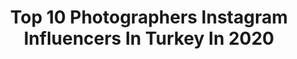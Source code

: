 ---
title: Top 10 Photographers Instagram Influencers In Turkey In 2020
description: >-
  Find top photographers Instagram influencers in Turkey in 2020. Most popular hashtags: #objektifimden #atat #portrait #nature.
platform: Instagram
profiles:
  - username: "ahmetcandanardal"
    fullname: >-
      Ahmet Candan Ardal
    location: "Turkey"
    followers: 6263
    engagement: 1432
    commentsToLikes: 0.132546
    id: ck9we1jcei5zw0j782efib8f1
    verified: false
    hashtags: "#naturephotos, #magicpict, #turkshotss, #dream"
  - username: "tameryilmaz1"
    fullname: >-
      Tamer Yilmaz
    location: "Turkey"
    followers: 51975
    engagement: 189
    commentsToLikes: 0.047312
    id: ck13b23antbas0i19iik2itlv
    verified: false
    hashtags: "#sebatikarakurtphotos, #coverstory, #resortwear, #oldschoolbasketball"
  - username: "orhandoganer.artstudio"
    fullname: >-
      Orhan Doganer
    location: "Turkey"
    followers: 2546
    engagement: 2853
    commentsToLikes: 0.124793
    id: ckaovg7y44hru0i78e3u55rit
    verified: false
    hashtags: "#10kas, #portrait, #landscapes, #famousportraits"
  - username: "_teachersella"
    fullname: >-
      _teachersella
    location: "Turkey"
    followers: 6851
    engagement: 2203
    commentsToLikes: 0.099226
    id: ck139kyvbltya0i1971bjy9g2
    verified: false
    hashtags: "#herbalayse3, #elfkbi, #cndygrlss, #ynylgzlolck"
  - username: "eg_ervaygt"
    fullname: >-
      Erva YİĞİT 🌿
    location: "Turkey"
    followers: 5220
    engagement: 2258
    commentsToLikes: 0.046272
    id: ckaowelxz8lh90i78nb7cptx0
    verified: false
    hashtags: "#littlecute, #momlife, #onemonths, #1months"
  - username: "iskenderyuksell"
    fullname: >-
      iskender yüksel
    location: "Turkey"
    followers: 26833
    engagement: 413
    commentsToLikes: 0.281586
    id: ckap1frpquesz0i7871u8eo8u
    verified: false
    hashtags: "#ulricdevarens, #jacquessaintpres, #jsp, #parfum"
  - username: "semadogan._"
    fullname: >-
      Sema Doğan
    location: "Turkey"
    followers: 17139
    engagement: 981
    commentsToLikes: 0.029277
    id: ck8t4usuj7zk50j78c5kfpexf
    verified: false
    hashtags: "#nurgaz, #istanbulbalat, #hisar, #tbmm100ya"
  - username: "soldierofthewar"
    fullname: >-
      Ersin
    location: "Turkey"
    followers: 6881
    engagement: 1960
    commentsToLikes: 0.075575
    id: ckap6la1qgcbv0i78h676x1od
    verified: false
    hashtags: "#canon, #aniyakala, #gezgin, #igers"
  - username: "tiebowtie"
    fullname: >-
      Viktoriya Sener
    location: "Turkey"
    followers: 135524
    engagement: 220
    commentsToLikes: 0.049971
    id: ck0u7h6lg4nza0i19sbrcthsw
    verified: false
    hashtags: "#stayhome, #staysafe"
  - username: "alisahebiofficial"
    fullname: >-
      © Ali Sahebi
    location: "Turkey"
    followers: 7487
    engagement: 616
    commentsToLikes: 0.086783
    id: ck9wi95z919d40j784q3da96m
    verified: false
    hashtags: "#globe, #portraitpage, #endlessfaces, #folkportraits"
---